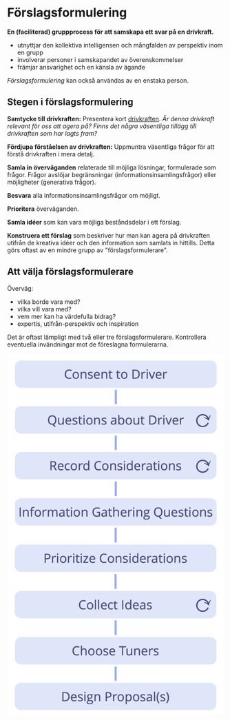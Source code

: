 # Förslagsformulering

<summary>
<strong>En (faciliterad) gruppprocess för att samskapa ett svar på en drivkraft.</strong>
</summary>

- utnyttjar den kollektiva intelligensen och mångfalden av perspektiv inom en grupp
- involverar personer i samskapandet av överenskommelser
- främjar ansvarighet och en känsla av ägande

*Förslagsformulering* kan också användas av en enstaka person.

## Stegen i förslagsformulering

**Samtycke till drivkraften:** Presentera kort [drivkraften](glossary:organizational-driver). *Är denna drivkraft relevant för oss att agera på? Finns det några väsentliga tillägg till drivkraften som har lagts fram?*

**Fördjupa förståelsen av drivkraften:** Uppmuntra väsentliga frågor för att förstå drivkraften i mera detalj.

**Samla in överväganden** relaterade till möjliga lösningar, formulerade som frågor. Frågor avslöjar begränsningar (informationsinsamlingsfrågor) eller möjligheter (generativa frågor).

**Besvara** alla informationsinsamlingsfrågor om möjligt.

**Prioritera** överväganden.

**Samla idéer** som kan vara möjliga beståndsdelar i ett förslag.

**Konstruera ett förslag** som beskriver hur man kan agera på drivkraften utifrån de kreativa idéer och den information som samlats in hittills. Detta görs oftast av en mindre grupp av "förslagsformulerare".

## Att välja förslagsformulerare

Överväg:

- vilka borde vara med?
- vilka vill vara med?
- vem mer kan ha värdefulla bidrag?
- expertis, utifrån-perspektiv och inspiration

Det är oftast lämpligt med två eller tre förslagsformulerare. Kontrollera eventuella invändningar mot de föreslagna formulerarna.

![Processen för förslagsformulering](img/agreements/proposal-forming.png)